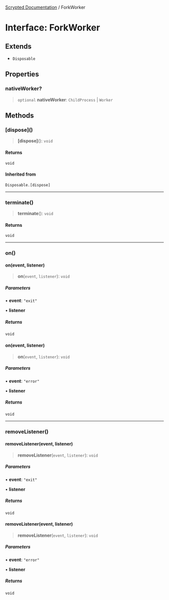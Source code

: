 [Scrypted Documentation](../globals.md) / ForkWorker

# Interface: ForkWorker

## Extends

- `Disposable`

## Properties

### nativeWorker?

> `optional` **nativeWorker**: `ChildProcess` \| `Worker`

## Methods

### \[dispose\]()

> **\[dispose\]**(): `void`

#### Returns

`void`

#### Inherited from

`Disposable.[dispose]`

***

### terminate()

> **terminate**(): `void`

#### Returns

`void`

***

### on()

#### on(event, listener)

> **on**(`event`, `listener`): `void`

##### Parameters

• **event**: `"exit"`

• **listener**

##### Returns

`void`

#### on(event, listener)

> **on**(`event`, `listener`): `void`

##### Parameters

• **event**: `"error"`

• **listener**

##### Returns

`void`

***

### removeListener()

#### removeListener(event, listener)

> **removeListener**(`event`, `listener`): `void`

##### Parameters

• **event**: `"exit"`

• **listener**

##### Returns

`void`

#### removeListener(event, listener)

> **removeListener**(`event`, `listener`): `void`

##### Parameters

• **event**: `"error"`

• **listener**

##### Returns

`void`
